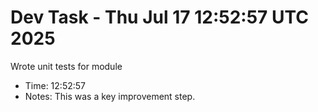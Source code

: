 # Dev Task - Thu Jul 17 12:52:57 UTC 2025
Wrote unit tests for module
- Time: 12:52:57
- Notes: This was a key improvement step.
